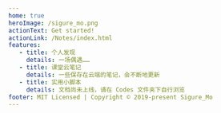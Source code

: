 ```yaml
---
home: true
heroImage: /sigure_mo.png
actionText: Get started!
actionLink: /Notes/index.html
features:
   - title: 个人发现
     details: 一场偶遇……
   - title: 课堂云笔记
     details: 一些保存在云端的笔记，会不断地更新
   - title: 实用小脚本
     details: 文档尚未上线，请在 Codes 文件夹下自行浏览
footer: MIT Licensed | Copyright © 2019-present Sigure_Mo
---
```

